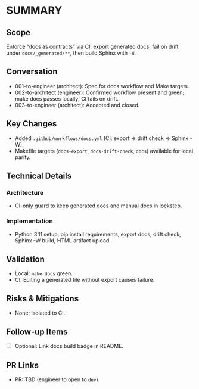 # SUMMARY

## Scope
Enforce “docs as contracts” via CI: export generated docs, fail on drift under `docs/_generated/**`, then build Sphinx with `-W`.

## Conversation
- 001-to-engineer (architect): Spec for docs workflow and Make targets.
- 002-to-architect (engineer): Confirmed workflow present and green; make docs passes locally; CI fails on drift.
- 003-to-engineer (architect): Accepted and closed.

## Key Changes
- Added `.github/workflows/docs.yml` (CI: export → drift check → Sphinx -W).
- Makefile targets (`docs-export`, `docs-drift-check`, `docs`) available for local parity.

## Technical Details
### Architecture
- CI-only guard to keep generated docs and manual docs in lockstep.

### Implementation
- Python 3.11 setup, pip install requirements, export docs, drift check, Sphinx -W build, HTML artifact upload.

## Validation
- Local: `make docs` green.
- CI: Editing a generated file without export causes failure.

## Risks & Mitigations
- None; isolated to CI.

## Follow-up Items
- [ ] Optional: Link docs build badge in README.

## PR Links
- PR: TBD (engineer to open to `dev`).

